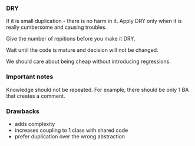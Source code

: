 ### DRY

If it is small duplication - there is no harm in it.
Apply DRY only when it is really cumbersome and causing troubles.

Give the number of repitions before you make it DRY.

Wait until the code is mature and decision will not be changed.

We should care about being cheap without introducing regressions.

### Important notes

Knowledge should not be repeated. For example, there should be only 1 BA that creates a comment.

### Drawbacks

- adds complexity
- increases coupling to 1 class with shared code
- prefer duplication over the wrong abstraction
